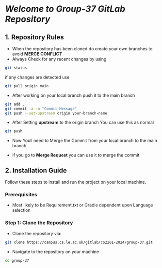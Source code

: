 # *Welcome to Group-37 GitLab Repository*

## 1. Repository Rules
* When the repository has been cloned do create your own branches to avoid **MERGE CONFLICT**
* Always Check for any recent changes by using
```bash
git status
```
if any changes are detected use
```bash
git pull origin main
```

* After working on your local branch push it to the main branch
```bash
git add .
git commit -a -m "Commit Message"
git push --set-upstream origin your-branch-name
```

* After Setting **upstream** to the origin branch You can use this as normal 
```bash
git push
```

* Now Youll need to Merge the Commit from your local branch to the main branch

* If you go to **Merge Request** you can use it to merge the commit

## 2. Installation Guide
Follow these steps to install and run the project on your local machine.

### Prerequisites
- Most likely to be Requirement.txt or Gradle dependent upon Language selection

### Step 1: Clone the Repository
* Clone the repository via: 
```bash
git clone https://campus.cs.le.ac.uk/gitlab/co2201-2024/group-37.git
``````
* Navigate to the repository on your machine
```bash
cd group-37
```
